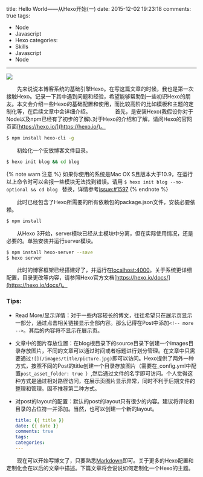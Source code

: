 title: Hello World——从Hexo开始(一)
date: 2015-12-02 19:23:18
comments: true
tags:
- Node
- Javascript
- Hexo
categories: 
- Skills
- Javascript
- Node
---

![](/images/gallery/2015/12/02/cover.jpg)

　　先来说说本博客系统的基础引擎Hexo。在写这篇文章的时候，我也是第一次接触Hexo。记录一下其中遇到问题和经验，希望能够帮助到一些初识Hexo的朋友。本文会介绍一些Hexo的基础配置和使用，而比较高阶的比如模板和主题的定制化等，在后续文章中会详细介绍。<!-- more -->
　　
　　首先，是安装Hexo(我假设你对于Node以及npm已经有了初步的了解).对于Hexo的介绍和了解，请问Hexo的官网页面[https://hexo.io/](https://hexo.io/)。

``` bash
$ npm install hexo-cli -g
```

　　初始化一个安放博客文件目录。

``` bash
$ hexo init blog && cd blog 
```

{% note warn 注意 %}
如果你使用的系统是Mac OX S且版本大于10.9，在运行以上命令时可以会报一些模块无法找到错误。请用 `$ hexo init blog --no-optional && cd blog ` 替换，详情参考[issue:#1597](https://github.com/hexojs/hexo/issues/1597)
{% endnote %}

　　此时已经包含了Hexo所需要的所有依赖包的package.json文件，安装必要依赖。

``` bash
$ npm install
```

　　从Hexo 3开始，server模块已经从主模块中分离，但在实际使用情况，还是必要的。单独安装并运行server模块。

``` bash
$ npm install hexo-server --save
$ hexo server
```

　　此时的博客框架已经搭建好了，并运行在[localhost:4000](http://localhost:4000)。关于系统更详细配置，目录更改等内容，请参照Hexo官方文档[https://hexo.io/docs/](https://hexo.io/docs/)。
　　
### Tips:

- Read More/显示详情：对于一些内容较长的博文，往往希望只在展示页显示一部分，通过点击相关链接显示全部内容。那么记得在Post中添加`<!-- more -->`。其后的内容将不显示在展示页。

- 文章中的图片存放位置：在blog根目录下的source目录下创建一个images目录存放图片，不同的文章可以通过时间或者标题进行划分管理。在文章中只需要通过`![](/images/title/picture.jpg)`即可以访问。Hexo提供了两外一种方式，按照不同的Post的title创建一个目录存放图片（需要在_config.yml中配置`post_asset_folder: true
`）,然后通过文件的名字即可访问。个人觉得这种方式是通过相对路径访问，在展示页图片显示异常，同时不利于后期文件的整理和管理。固不推荐第二种方式。

- 对post的layout的配置：默认的post的layout只有很少的内容。建议将评论和目录的占位符一并添加。当然，也可以创建一个新的layout。

	``` yaml
	title: {{ title }}
	date: {{ date }}
	comments: true
	tags:
	categories:
	---
	```

　　现在可以开始写博文了，只要熟悉[Markdown](http://daringfireball.net/projects/markdown/)即可。关于更多的Hexo配置和定制化会在以后的文章中描述。下篇文章将会说说如何定制化一个Hexo的主题。
